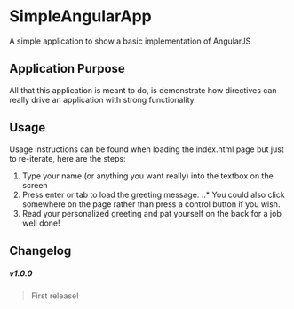 # SimpleAngularApp
A simple application to show a basic implementation of AngularJS

## Application Purpose
All that this application is meant to do, is demonstrate how directives can really drive an application with strong functionality.

## Usage
Usage instructions can be found when loading the index.html page but just to re-iterate, here are the steps:
1. Type your name (or anything you want really) into the textbox on the screen
2. Press enter or tab to load the greeting message.
..* You could also click somewhere on the page rather than press a control button if you wish.
3. Read your personalized greeting and pat yourself on the back for a job well done!

## Changelog

##### _v1.0.0_
> First release!